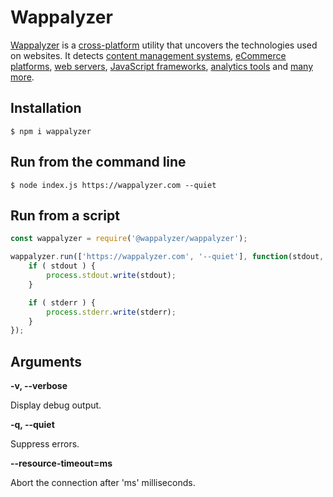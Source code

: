 # Wappalyzer

[Wappalyzer](https://wappalyzer.com/) is a
[cross-platform](https://github.com/AliasIO/Wappalyzer/wiki/Drivers) utility that uncovers the
technologies used on websites. It detects
[content management systems](https://wappalyzer.com/categories/cms),
[eCommerce platforms](https://wappalyzer.com/categories/ecommerce),
[web servers](https://wappalyzer.com/categories/web-servers),
[JavaScript frameworks](https://wappalyzer.com/categories/javascript-frameworks),
[analytics tools](https://wappalyzer.com/categories/analytics) and
[many more](https://wappalyzer.com/applications).


## Installation

```shell
$ npm i wappalyzer
```


## Run from the command line

```shell
$ node index.js https://wappalyzer.com --quiet
```


## Run from a script

```javascript
const wappalyzer = require('@wappalyzer/wappalyzer');

wappalyzer.run(['https://wappalyzer.com', '--quiet'], function(stdout, stderr) {
	if ( stdout ) {
		process.stdout.write(stdout);
	}

	if ( stderr ) {
		process.stderr.write(stderr);
	}
});
```


## Arguments

**-v, --verbose**

Display debug output.

**-q, --quiet**

Suppress errors.

**--resource-timeout=ms**

Abort the connection after 'ms' milliseconds.
